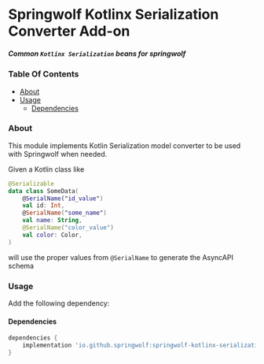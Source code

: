 # Springwolf Kotlinx Serialization Converter Add-on

##### Common `Kotlinx Serialization` beans for springwolf

### Table Of Contents

- [About](#about)
- [Usage](#usage)
    - [Dependencies](#dependencies)

### About

This module implements Kotlin Serialization model converter to be used with Springwolf when needed.

Given a Kotlin class like

```kotlin
@Serializable
data class SomeData(
    @SerialName("id_value")
    val id: Int,
    @SerialName("some_name")
    val name: String,
    @SerialName("color_value")
    val color: Color,
)
```

will use the proper values from `@SerialName` to generate the AsyncAPI schema

### Usage

Add the following dependency:

#### Dependencies

```groovy
dependencies {
    implementation 'io.github.springwolf:springwolf-kotlinx-serialization-model-converters:<springwolf-version>'
}
```

